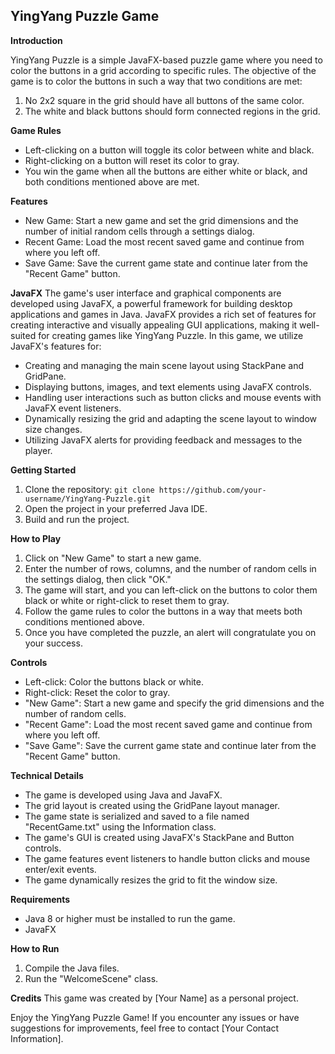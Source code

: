 ## YingYang Puzzle Game

**Introduction**

YingYang Puzzle is a simple JavaFX-based puzzle game where you need to color the buttons in a grid according to specific rules. The objective of the game is to color the buttons in such a way that two conditions are met:
1. No 2x2 square in the grid should have all buttons of the same color.
2. The white and black buttons should form connected regions in the grid.

**Game Rules**
- Left-clicking on a button will toggle its color between white and black.
- Right-clicking on a button will reset its color to gray.
- You win the game when all the buttons are either white or black, and both conditions mentioned above are met.

**Features**
- New Game: Start a new game and set the grid dimensions and the number of initial random cells through a settings dialog.
- Recent Game: Load the most recent saved game and continue from where you left off.
- Save Game: Save the current game state and continue later from the "Recent Game" button.

**JavaFX**
The game's user interface and graphical components are developed using JavaFX, a powerful framework for building desktop applications and games in Java. JavaFX provides a rich set of features for creating interactive and visually appealing GUI applications, making it well-suited for creating games like YingYang Puzzle. In this game, we utilize JavaFX's features for:
- Creating and managing the main scene layout using StackPane and GridPane.
- Displaying buttons, images, and text elements using JavaFX controls.
- Handling user interactions such as button clicks and mouse events with JavaFX event listeners.
- Dynamically resizing the grid and adapting the scene layout to window size changes.
- Utilizing JavaFX alerts for providing feedback and messages to the player.

**Getting Started**
1. Clone the repository: `git clone https://github.com/your-username/YingYang-Puzzle.git`
2. Open the project in your preferred Java IDE.
3. Build and run the project.

**How to Play**
1. Click on "New Game" to start a new game.
2. Enter the number of rows, columns, and the number of random cells in the settings dialog, then click "OK."
3. The game will start, and you can left-click on the buttons to color them black or white or right-click to reset them to gray.
4. Follow the game rules to color the buttons in a way that meets both conditions mentioned above.
5. Once you have completed the puzzle, an alert will congratulate you on your success.

**Controls**
- Left-click: Color the buttons black or white.
- Right-click: Reset the color to gray.
- "New Game": Start a new game and specify the grid dimensions and the number of random cells.
- "Recent Game": Load the most recent saved game and continue from where you left off.
- "Save Game": Save the current game state and continue later from the "Recent Game" button.

**Technical Details**
- The game is developed using Java and JavaFX.
- The grid layout is created using the GridPane layout manager.
- The game state is serialized and saved to a file named "RecentGame.txt" using the Information class.
- The game's GUI is created using JavaFX's StackPane and Button controls.
- The game features event listeners to handle button clicks and mouse enter/exit events.
- The game dynamically resizes the grid to fit the window size.

**Requirements**
- Java 8 or higher must be installed to run the game.
- JavaFX

**How to Run**
1. Compile the Java files.
2. Run the "WelcomeScene" class.

**Credits**
This game was created by [Your Name] as a personal project.

Enjoy the YingYang Puzzle Game! If you encounter any issues or have suggestions for improvements, feel free to contact [Your Contact Information].
